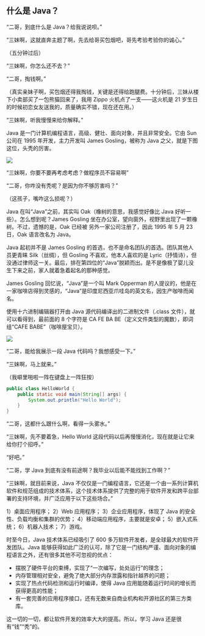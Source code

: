 ## 什么是 Java？

“二哥，到底什么是 Java？给我说说呗。”

“三妹啊，这就直奔主题了啊，先去给哥买包烟吧，哥先考验考验你的诚心。”

（五分钟过后）

“三妹啊，你怎么还不去？”

“二哥，掏钱啊。”

（真实亲妹子啊，买包烟还得我掏钱，关键是还得给跑腿费。十分钟后，三妹从楼下小卖部买了一包熊猫回来了，我用 Zippo 火机点了一支——这火机是 21 岁生日的时候初恋女友送我的，质量确实不错，现在还在用。）

“三妹啊，听我慢慢来给你解释。”

Java 是一门计算机编程语言，高级、健壮、面向对象，并且非常安全。它由 Sun 公司在 1995 年开发，主力开发叫 James Gosling，被称为 Java 之父，就是下图这位，头秃的厉害。

![](https://cdn.jsdelivr.net/gh/itwanger/toBeBetterJavaer/images/overview/one-01.png)

“三妹啊，你要不要再考虑考虑？做程序员不容易啊”

“二哥，你咋没有秃呢？是因为你不够厉害吗？”

（这孩子，嘴咋这么损呢？）


Java 在叫“Java”之前，其实叫 Oak（橡树的意思，我感觉好像比 Java 好听一些）。怎么想到呢？James Gosling 坐在办公室，望向窗外，视野里出现了一颗橡树。不过，遗憾的是，Oak 已经被 另外一家公司注册了，因此 1995 年 5 月 23 日，Oak 语言改名为 Java。

Java 起初并不是 James Gosling 的首选，也不是命名团队的首选。团队其他人员更青睐 Silk（丝绸），但 Gosling 不喜欢，他本人喜欢的是 Lyric（抒情诗），但没通过律师这一关。最后，排在第四位的“Java”脱颖而出。是不是像极了婴儿没生下来之前，家人就着急着起名的那种感觉。

James Gosling 回忆说，“Java”是一个叫 Mark Opperman 的人提议的，他是在一家咖啡店得到灵感的，“Java”是印度尼西亚爪哇岛的英文名，因生产咖啡而闻名。

使用十六进制编辑器打开由 Java 源代码编译出的二进制文件（.class 文件），就可以看得到，最前面的 8 个字符是 CA FE BA BE（定义文件类型的魔数），即词组“CAFE BABE”（咖啡屋宝贝）。

![](https://cdn.jsdelivr.net/gh/itwanger/toBeBetterJavaer/images/overview/one-02.png)

“二哥，能给我展示一段 Java 代码吗？我想感受一下。”

“三妹啊，马上就来。”

（我噼里啪啦一阵在键盘上一阵狂按）

```java
public class HelloWorld {
    public static void main(String[] args) {
        System.out.println("Hello World");
    }
}
```

“二哥，这都什么跟什么啊，看得一头雾水。”

“三妹啊，先不要着急，Hello World 这段代码以后再慢慢消化，现在就是让它来给你打个招呼。”

“好吧。”

“二哥，学 Java 到底有没有前途啊？我毕业以后能不能找到工作啊？”

“三妹啊，就目前来说，Java 不仅仅是一门编程语言，它还是一个由一系列计算机软件和规范组成的技术体系，这个技术体系提供了完整的用于软件开发和跨平台部署的支持环境，并广泛应用于以下这些场合。”

1）桌面应用程序；
2）Web 应用程序；
3）企业应用程序，体现了 Java 的安全性、负载均衡和集群的优势；
4）移动端应用程序，主要就是安卓；
5）嵌入式系统；
6）机器人技术；
7）游戏。

时至今日，Java 技术体系已经吸引了 600 多万软件开发者，是全球最大的软件开发团队。Java 能够获得如此广泛的认可，除了它是一门结构严谨、面向对象的编程语言之外，还有很多其他不可忽视的优点：

- 摆脱了硬件平台的束缚，实现了“一次编写，处处运行”的理念；
- 内存管理相对安全，避免了绝大部分内存泄露和指针越界的问题；
- 实现了热点代码检测和运行时编译，使得 Java 应用能随着运行时间的增长而获得更高的性能；
- 有一套完善的应用程序接口，还有无数来自商业机构和开源社区的第三方类库。

这一切的一切，都让软件开发的效率大大的提高。所以，学习 Java 还是很有“钱”“秃”的。